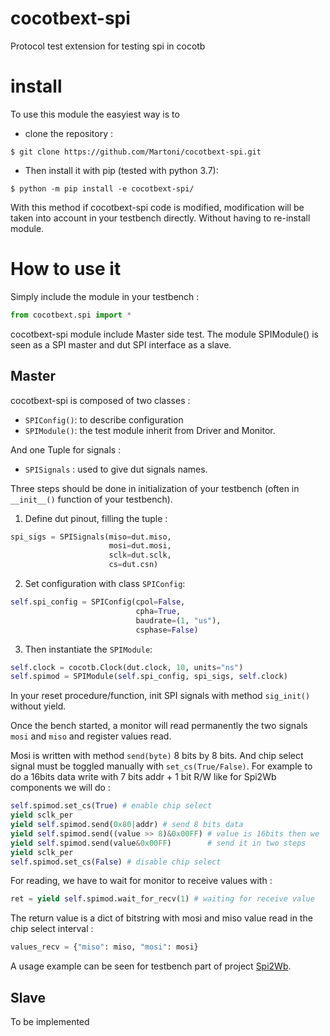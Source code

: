 # cocotbext-spi
Protocol test extension for testing spi in cocotb


# install

To use this module the easyiest way is to

* clone the repository :
```shell
$ git clone https://github.com/Martoni/cocotbext-spi.git
```

* Then install it with pip (tested with python 3.7):
```shell
$ python -m pip install -e cocotbext-spi/
```

With this method if cocotbext-spi code is modified, modification will be taken
into account in your testbench directly. Without having to re-install module.

# How to use it

Simply include the module in your testbench :

```python
from cocotbext.spi import *
```

cocotbext-spi module include Master side test. The module SPIModule() is seen as a
SPI master and dut SPI interface as a slave.

## Master

cocotbext-spi is composed of two classes :
* `SPIConfig()`: to describe configuration
* `SPIModule()`: the test module inherit from Driver and Monitor.

And one Tuple for signals :
* `SPISignals` : used to give dut signals names.

Three steps should be done in initialization of your testbench (often in
`__init__()` function of your testbench).

1. Define dut pinout, filling the tuple :
```python
spi_sigs = SPISignals(miso=dut.miso,
                      mosi=dut.mosi,
                      sclk=dut.sclk,
                      cs=dut.csn)
```
2. Set configuration with class `SPIConfig`:
```python
self.spi_config = SPIConfig(cpol=False,
                            cpha=True,
                            baudrate=(1, "us"),
                            csphase=False)
```
3. Then instantiate the `SPIModule`:
```python
self.clock = cocotb.Clock(dut.clock, 10, units="ns")
self.spimod = SPIModule(self.spi_config, spi_sigs, self.clock)
```

In your reset procedure/function, init SPI signals with method
`sig_init()` without yield.

Once the bench started, a monitor will read permanently the two signals `mosi`
and `miso` and register values read.

Mosi is written with method `send(byte)` 8 bits by 8 bits. And chip select signal
must be toggled manually with `set_cs(True/False)`. For example to do a 16bits
data write with 7 bits addr + 1 bit R/W like for Spi2Wb components we will do :
```python
self.spimod.set_cs(True) # enable chip select
yield sclk_per
yield self.spimod.send(0x80|addr) # send 8 bits data 
yield self.spimod.send((value >> 8)&0x00FF) # value is 16bits then we
yield self.spimod.send(value&0x00FF)        # send it in two steps
yield sclk_per
self.spimod.set_cs(False) # disable chip select
```

For reading, we have to wait for monitor to receive values with :
```python
ret = yield self.spimod.wait_for_recv(1) # waiting for receive value
```

The return value is a dict of bitstring with mosi and miso value read in the
chip select interval :
```python
values_recv = {"miso": miso, "mosi": mosi}
```

A usage example can be seen for testbench part of project [Spi2Wb](https://github.com/Martoni/spi2wb/blob/master/cocotb/test_Spi2Wb.py).

## Slave

To be implemented
